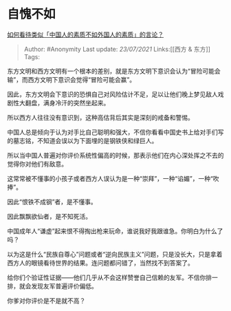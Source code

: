 # 自愧不如
[如何看待类似「中国人的素质不如外国人的素质」的言论？](https://www.zhihu.com/question/342063221/answer/1038383073)

> Author: #Anonymity
> Last update: *23/07/2021* 
> Links:[[西方 & 东方]] 
> Tags:   



东方文明和西方文明有一个根本的差别，就是东方文明下意识会认为“冒险可能会输”，而西方文明下意识会觉得“冒险可能会赢”。

因此，东方文明会下意识的恐惧自己对风险估计不足，足以让他们晚上梦见敌人戏剧性大翻盘，满身冷汗的突然坐起来。

所以西方人往往没有意识到，这种高估背后其实是深刻的戒备和警惕。

中国人总是倾向于认为对手比自己聪明和强大，不信你看看中国史书上给对手们写的墓志铭，不知道会误以为下面埋的是钢铁侠和绿巨人。

所以当中国人普遍对你评价系统性偏高的时候，那表示他们在内心深处挥之不去的觉得你对他们有敌意。

这常常被不懂事的小孩子或者西方人误认为是一种“崇拜”，一种“谄媚”，一种“吹捧”。

因此“恨铁不成钢”者，是不懂事。

因此飘飘欲仙者，是不知死活。

中国成年人“谦虚”起来恨不得掏出枪来玩命，谁说我好我跟谁急。你明白为什么了吗？

以为这是什么“民族自尊心”问题或者“逆向民族主义”问题，只是没长大，只是拿着西方人的眼镜看待世界的结果。连问题都问错了，当然找不到答案了。

  


给你们个验证性证据——他们几乎从不会这样赞誉自己信赖的友军。不信你排一排，就会发现友军普遍评价偏低。

你爹对你评价是不是就不高？



